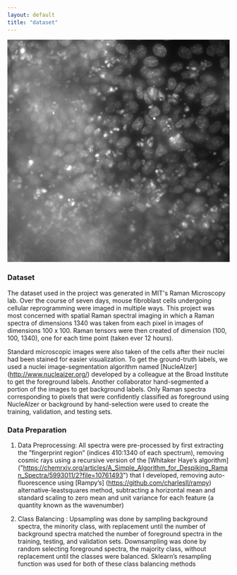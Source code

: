 ```yaml
---
layout: default
title: "dataset"
---
```


<img src="images/raman_mic_photo.jpeg" width="750"/>


### Dataset

The dataset used in the project was generated in MIT's Raman Microscopy lab. Over the course of seven days, mouse fibroblast cells undergoing cellular reprogramming were imaged in multiple ways. This project was most concerned with spatial Raman spectral imaging in which a Raman spectra of dimensions 1340 was taken from each pixel in images of dimensions 100 x 100.   Raman tensors were then created of dimension (100, 100, 1340), one for each time point (taken ever 12 hours). 

Standard microscopic images were also taken of the cells after their nuclei had been stained for easier visualization. To get the ground-truth labels, we used a nuclei image-segmentation algorithm named [NucleAIzer] (http://www.nucleaizer.org/) developed by a colleague at the Broad Institute to get the foreground labels. Another collaborator hand-segmented a portion of the images to get background labels. Only Raman spectra corresponding to pixels that were confidently classified as foreground using NucleAIzer or background by hand-selection were used to create the training, validation, and testing sets. 


### Data Preparation

1)  Data  Preprocessing: All  spectra  were  pre-processed by  first  extracting  the  ”fingerprint  region”  (indices  410:1340 of  each  spectrum),  removing  cosmic  rays  using  a  recursive version of the [Whitaker Haye’s algorithm] ("https://chemrxiv.org/articles/A_Simple_Algorithm_for_Despiking_Raman_Spectra/5993011/2?file=10761493") that I developed, removing  auto-fluorescence  using  [Rampy’s] (https://github.com/charlesll/rampy)  alternative-leastsquares   method,   subtracting   a   horizontal   mean   and standard  scaling  to  zero  mean  and  unit  variance  for  each feature (a quantity known as the wavenumber)

2)  Class  Balancing : Upsampling  was  done  by  sampling background spectra, the minority class, with replacement until the  number  of  background  spectra  matched  the  number  of foreground spectra in the training, testing, and validation sets.  Downsampling  was  done  by  random  selecting  foreground spectra,  the  majority  class,  without  replacement  until  the classes  were  balanced.  Sklearn’s  resampling  function  was used for both of these class balancing methods
